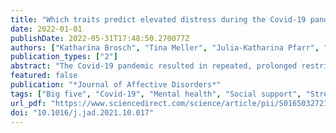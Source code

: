 ```yaml
---
title: "Which traits predict elevated distress during the Covid-19 pandemic? Results from a large, longitudinal cohort study with psychiatric patients and healthy controls"
date: 2022-01-01
publishDate: 2022-05-31T17:48:50.270077Z
authors: ["Katharina Brosch", "Tina Meller", "Julia-Katharina Pfarr", "Frederike Stein", "Simon Schmitt", "Kai G. Ringwald", "Lena Waltemate", "Hannah Lemke", "Katharina Thiel", "Elisabeth Schrammen", "Carina Hülsmann", "Susanne Meinert", "Katharina Dohm", "Elisabeth J. Leehr", "Nils Opel", "Axel Krug", "Udo Dannlowski", "Igor Nenadić", "Tilo Kircher"]
publication_types: ["2"]
abstract: "The Covid-19 pandemic resulted in repeated, prolonged restrictions in daily life. Social distancing policies as well as health anxiety are thought to lead to mental health impairment. However, there is lack of longitudinal data identifying at-risk populations particularly vulnerable for elevated Covid-19-related distress. We collected data of N = 1268 participants (n = 622 healthy controls (HC), and n = 646 patients with major depression, bipolar disorder, schizophrenia or schizoaffective disorder) at baseline before (2014–2018) and during (April-May 2020) the first lockdown in Germany. We obtained information on Covid-19 restrictions (number and subjective impact of Covid-19 events), and Covid-19-related distress (i.e., subjective fear and isolation). Using multiple linear regression models including trait variables and individual Covid-19 impact, we sought to predict Covid-19-related distress. HC and patients reported similar numbers of Covid-19-related events, and similar subjective impact rating. They did not differ in Covid-19-related subjective fear. Patients reported significantly higher subjective isolation. 30.5% of patients reported worsened self-rated symptoms since the pandemic. Subjective fear in all participants was associated with trait anxiety (STAI-T), conscientiousness (NEO-FFI), Covid-19 impact, and sex. Subjective isolation in HC was associated with social support (FSozu), Covid-19 impact, age, and sex; in patients, it was associated with social support and Covid-19 impact. Our data shed light on differential effects of the pandemic in psychiatric patients and HC. Low social support, high conscientiousness and high trait anxiety are associated with elevated distress during the pandemic. These variables might be valuable for the creation of risk profiles of Covid-19-related distress for direct translation into clinical practice."
featured: false
publication: "*Journal of Affective Disorders*"
tags: ["Big five", "Covid-19", "Mental health", "Social support", "Stress"]
url_pdf: "https://www.sciencedirect.com/science/article/pii/S0165032721010910"
doi: "10.1016/j.jad.2021.10.017"
---
```


